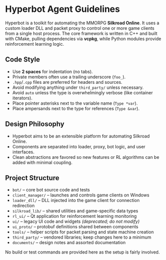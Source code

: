 # Hyperbot Agent Guidelines

Hyperbot is a toolkit for automating the MMORPG **Silkroad Online**.  It uses a
custom loader DLL and packet proxy to control one or more game clients from a
single host process.  The core framework is written in C++ and built with
CMake, pulling dependencies via **vcpkg**, while Python modules provide
reinforcement learning logic.

## Code Style

- Use **2 spaces** for indentation (no tabs).
- Private members often use a trailing underscore (`foo_`).
- `.hpp`/`.cpp` files are preferred for headers and sources.
- Avoid modifying anything under `third_party/` unless necessary.
- Avoid `auto` unless the type is overwhelmingly verbose (like container iterators).
- Place pointer asterisks next to the variable name (`Type *var`).
- Place ampersands next to the type for references (`Type &var`).

## Design Philosophy

- Hyperbot aims to be an extensible platform for automating Silkroad Online.
- Components are separated into loader, proxy, bot logic, and user interfaces.
- Clean abstractions are favored so new features or RL algorithms can be added
  with minimal coupling.

## Project Structure

- `bot/` – core bot source code and tests
- `client_manager/` – launches and controls game clients on Windows
- `loader_dll/` – DLL injected into the game client for connection redirection
- `silkroad_lib/` – shared utilities and game-specific data types
- `rl_ui/` – Qt application for reinforcement learning monitoring
- `ui/` – legacy UI code and widgets *(deprecated; do not modify)*
- `ui_proto/` – protobuf definitions shared between components
- `tools/` – helper scripts for packet parsing and state machine creation
- `third_party/` – vendored libraries; keep changes here to a minimum
- `documents/` – design notes and assorted documentation

No build or test commands are provided here as the setup is fairly involved.



